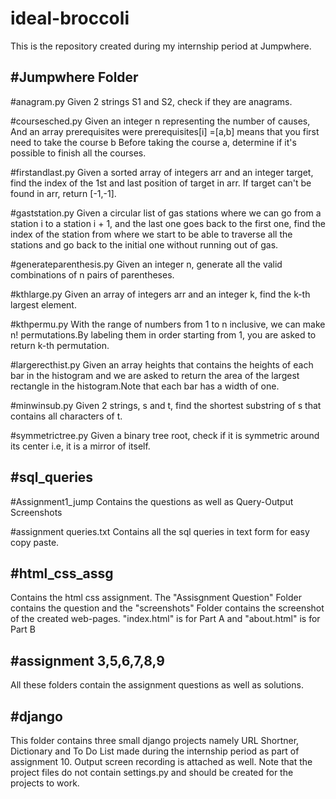 # ideal-broccoli
This is the repository created during my internship period at Jumpwhere.

#Jumpwhere Folder
------------------
#anagram.py
Given 2 strings S1 and S2, check if they are anagrams.

#coursesched.py
Given an integer n representing the number of causes, And an array prerequisites were prerequisites[i] =[a,b] means that you first need to take the course b Before taking the course a, determine if it's possible to finish all the courses.

#firstandlast.py
Given a sorted array of integers arr and an integer target, find the index of the 1st and last position of target in arr. If target can't be found in arr, return [-1,-1].

#gaststation.py
Given a circular list of gas stations where we can go from a station i to a station i + 1, and the last one goes back to the first one, find the index of the station from where we start to be able to traverse all the stations and go back to the initial one without running out of gas.

#generateparenthesis.py
Given an integer n, generate all the valid combinations of n pairs of parentheses.

#kthlarge.py
Given an array of integers arr and an integer k, find the k-th largest element.

#kthpermu.py
With the range of numbers from 1 to n inclusive, we can make n! permutations.By labeling them in order starting from 1, you are asked to return k-th permutation.

#largerecthist.py
Given an array heights that contains the heights of each bar in the histogram and we are asked to return the area of the largest rectangle in the histogram.Note that each bar has a width of one.

#minwinsub.py
Given 2 strings, s and t, find the shortest substring of s that contains all characters of t.

#symmetrictree.py
Given a binary tree root, check if it is symmetric around its center i.e, it is a mirror of itself.


#sql_queries
-----------------
#Assignment1_jump
Contains the questions as well as Query-Output Screenshots

#assignment queries.txt
Contains all the sql queries in text form for easy copy paste.



#html_css_assg
-------------------------
Contains the html css assignment. The "Assisgnment Question" Folder contains the question and the "screenshots" Folder contains the screenshot of the created web-pages. "index.html" is for Part A and "about.html" is for Part B


#assignment 3,5,6,7,8,9
-------------------------
All these folders contain the assignment questions as well as solutions.

#django
-------------------
This folder contains three small django projects namely URL Shortner, Dictionary and To Do List made during the internship period as part of assignment 10. Output screen recording is attached as well.
Note that the project files do not contain settings.py and should be created for the projects to work.
